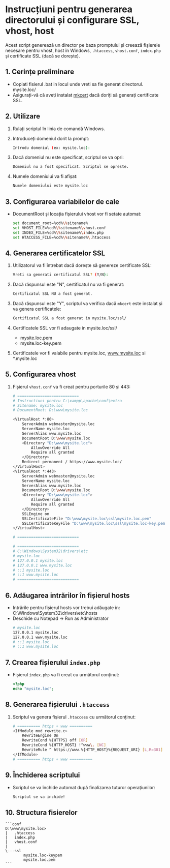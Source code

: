 # Instrucțiuni pentru generarea directorului și configurare SSL, vhost, host

Acest script generează un director pe baza promptului și creează fișierele necesare pentru vhost, host în Windows, `.htaccess`, `vhost.conf`, `index.php` și certificate SSL (dacă se dorește).

## 1. Cerințe preliminare
- Copiati fisierul .bat in locul unde vreti sa fie generat directorul. mysite.loc/
- Asigurați-vă că aveți instalat [mkcert](https://github.com/FiloSottile/mkcert) dacă doriți să generați certificate SSL.

## 2. Utilizare

1. Rulați scriptul în linia de comandă Windows.

2. Introduceți domeniul dorit la prompt:
	```sh
	Introdu domeniul (ex: mysite.loc):
	```

3. Dacă domeniul nu este specificat, scriptul se va opri:
	```sh
	Domeniul nu a fost specificat. Scriptul se opreste.
	```

4. Numele domeniului va fi afișat:
	```sh
	Numele domeniului este mysite.loc
	```

## 3. Configurarea variabilelor de cale

- DocumentRoot și locația fișierului vhost vor fi setate automat:
	```sh
	set document_root=%cd%\%sitename%
	set VHOST_FILE=%cd%\%sitename%\vhost.conf
	set INDEX_FILE=%cd%\%sitename%\index.php
	set HTACCESS_FILE=%cd%\%sitename%\.htaccess
	```

## 4. Generarea certificatelor SSL

1. Utilizatorul va fi întrebat dacă dorește să genereze certificate SSL:
	```sh
	Vreti sa generati certificatul SSL? (Y/N):
	```

2. Dacă răspunsul este "N", certificatul nu va fi generat:
	```sh
	Certificatul SSL NU a fost generat.
	```

3. Dacă răspunsul este "Y", scriptul va verifica dacă `mkcert` este instalat și va genera certificatele:
	```sh
	Certificatul SSL a fost generat in mysite.loc/ssl/
	```
4. Certificatele SSL vor fi adaugate in mysite.loc/ssl/
	- mysite.loc.pem
	- mysite.loc-key.pem
	
5. Certificatele vor fi valabile pentru mysite.loc, www.mysite.loc si *.mysite.loc


## 5. Configurarea vhost

1. Fișierul `vhost.conf` va fi creat pentru porturile 80 și 443:
	```sh
	# =========================== 
	# Instructiuni pentru C:\xampp\apache\conf\extra 
	# Sitename: mysite.loc 
	# DocumentRoot: D:\www\mysite.loc 
 
	<VirtualHost *:80>
		ServerAdmin webmaster@mysite.loc
		ServerName mysite.loc
		ServerAlias www.mysite.loc
		DocumentRoot D:\www\mysite.loc
		<Directory "D:\www\mysite.loc">
			AllowOverride All
			Require all granted
		</Directory>
		Redirect permanent / https://www.mysite.loc/
	</VirtualHost>
	<VirtualHost *:443>
		ServerAdmin webmaster@mysite.loc
		ServerName mysite.loc
		ServerAlias www.mysite.loc
		DocumentRoot D:\www\mysite.loc
		<Directory "D:\www\mysite.loc">
			AllowOverride All
			Require all granted
		</Directory>
		SSLEngine on
		SSLCertificateFile "D:\www\mysite.loc\ssl\mysite.loc.pem"
		SSLCertificateKeyFile "D:\www\mysite.loc\ssl\mysite.loc-key.pem"
	</VirtualHost>
 
	# =========================== 

	# ===========================
	# C:\Windows\System32\drivers\etc
	# mysite.loc
	# 127.0.0.1 mysite.loc
	# 127.0.0.1 www.mysite.loc
	# ::1 mysite.loc
	# ::1 www.mysite.loc
	# ===========================
	```

## 6. Adăugarea intrărilor în fișierul hosts

- Intrările pentru fișierul hosts vor trebui adăugate in: C:\Windows\System32\drivers\etc\hosts
- Deschide cu Notepad -> Run as Administrator
	```sh
	# mysite.loc
	127.0.0.1 mysite.loc
	127.0.0.1 www.mysite.loc
	# ::1 mysite.loc
	# ::1 www.mysite.loc
	```

## 7. Crearea fișierului `index.php`

- Fișierul `index.php` va fi creat cu următorul conținut:
	```php
	<?php
	echo "mysite.loc";
	```

## 8. Generarea fișierului `.htaccess`

1. Scriptul va genera fișierul `.htaccess` cu următorul conținut:
	```sh
	# ========== https + www ==========
	<IfModule mod_rewrite.c>
		RewriteEngine On
		RewriteCond %{HTTPS} off [OR]
		RewriteCond %{HTTP_HOST} !^www\. [NC]
		RewriteRule ^ https://www.%{HTTP_HOST}%{REQUEST_URI} [L,R=301]
	</IfModule>
	# ========== https + www ==========
	```

## 9. Închiderea scriptului

- Scriptul se va închide automat după finalizarea tuturor operațiunilor:
	```sh
	Scriptul se va inchide!
	```

## 10. Structura fisierelor
	```conf
	D:\www\mysite.loc>
	|   .htaccess
	|   index.php
	|   vhost.conf
	|
	\---ssl
			mysite.loc-keypem
			mysite.loc.pem
	```